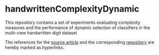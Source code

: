 # handwrittenComplexityDynamic
This repository contains a set of experiments evaluating complexity measures and the performance of dynamic selection of classifiers in the multi-view handwritten digit dataset

The references for the <a href="https://dl.acm.org/doi/10.3233/IDA-150740">source article<a> and the corresponding <a href="https://archive.ics.uci.edu/dataset/72/multiple+features">repository<a> are hereby marked as hyperlinks. 
